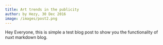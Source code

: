 ```yaml
---
title: Art trends in the publicity
author: by Hezy, 30 Dec 2016
image: /images/post2.png
---
```


Hey Everyone, this is simple a test blog post to show you
the functionality of nuxt markdown blog.
